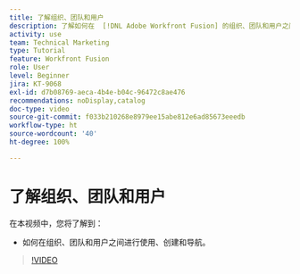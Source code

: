 ```yaml
---
title: 了解组织、团队和用户
description: 了解如何在  [!DNL Adobe Workfront Fusion] 的组织、团队和用户之间进行使用、创建和导航。
activity: use
team: Technical Marketing
type: Tutorial
feature: Workfront Fusion
role: User
level: Beginner
jira: KT-9068
exl-id: d7b08769-aeca-4b4e-b04c-96472c8ae476
recommendations: noDisplay,catalog
doc-type: video
source-git-commit: f033b210268e8979ee15abe812e6ad85673eeedb
workflow-type: ht
source-wordcount: '40'
ht-degree: 100%

---
```


# 了解组织、团队和用户

在本视频中，您将了解到：

* 如何在组织、团队和用户之间进行使用、创建和导航。

>[!VIDEO](https://video.tv.adobe.com/v/335309/?quality=12&learn=on)
